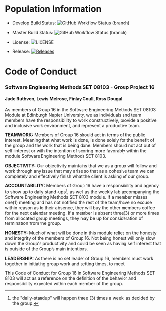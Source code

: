 # Population Information
* Develop Build Status: ![GitHub Workflow Status (branch)](https://img.shields.io/github/actions/workflow/status/fdcoull/set08103_assessment/main.yml?branch=develop&style=flat-square)

* Master Build Status: ![GitHub Workflow Status (branch)](https://img.shields.io/github/actions/workflow/status/fdcoull/set08103_assessment/main.yml?branch=master&style=flat-square)

* License: [![LICENSE](https://img.shields.io/github/license/fdcoull/set08103_assessment?style=flat-square)](https://github.com/fdcoull/set08103_assessment/blob/master/LICENSE)

* Release: [![Releases](https://img.shields.io/github/release/fdcoull/set08103_assessment/all.svg?style=flat-square)](https://github.com/fdcoull/set08103_assessment/releases)

# Code of Conduct
### Software Engineering Methods SET 08103 - Group Project 16
#### Jade Ruthven, Lewis Melrose, Finlay Coull, Ross Dougal

  As members of Group 16 in the Software Engineering Methods SET 08103 Module at Edinburgh Napier University, we as individuals and team members have the responsibility to work constructively, provide a positive and inclusive work environment, and represent a productive team.

**TEAMWORK:**  Members of Group 16 should act in terms of the public interest. Meaning that what work is done, is done solely for the benefit of the group and the work that is being done. Members should not act out of self-interest or with the intention of scoring more favorably within the module Software Engineering Methods SET 8103.

**OBJECTIVITY:**  Our objectivity maintains that we as a group will follow and work through any issue that may arise so that as a cohesive team we can completely and effectively finish what the client is asking of our group.

**ACCOUNTABILITY:**  Members of Group 16 have a responsibility and agency to show up to daily stand-ups[^1], as well as the weekly lab accompanying the Software Engineering Methods SET 8103 module. If a member misses one(1) meeting and has not notified the rest of the team/have no excuse within reason as to their absence, they will buy the other members coffee for the next calendar meeting. If a member is absent three(3) or more times from allocated group meetings, they may be up for consideration of termination from the group.

**HONESTY:**  Much of what will be done in this module relies on the honesty and integrity of the members of Group 16. Not being honest will only slow down the Group's productivity and could be seen as having self interest that is outside of the Group’s main intentions.

**LEADERSHIP:**  As there is no set leader of Group 16, members must work together in initiating group work and setting times, to meet. 

  This Code of Conduct for Group 16 in Software Engineering Methods SET 8103 will act as a reference on the definition of the behavior and responsibility expected within each member of the group.
[^1]: the "daily-standup" will happen three (3) times a week, as decided by the group.
